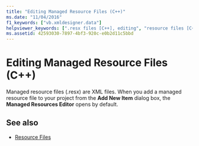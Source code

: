 ```yaml
---
title: "Editing Managed Resource Files (C++)"
ms.date: "11/04/2016"
f1_keywords: ["vb.xmldesigner.data"]
helpviewer_keywords: [".resx files [C++], editing", "resource files [C++], editing", "resx files [C++], editing"]
ms.assetid: 42593030-7897-4bf3-920c-e0b2d11c5bbd
---
```

# Editing Managed Resource Files (C++)

Managed resource files (.resx) are XML files. When you add a managed resource file to your project from the **Add New Item** dialog box, the **Managed Resources Editor** opens by default.

## See also

- [Resource Files](../windows/resource-files-visual-studio.md)
